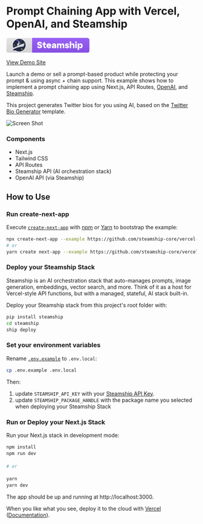 # Prompt Chaining App with Vercel, OpenAI, and Steamship

[![Steamship](https://raw.githubusercontent.com/steamship-core/python-client/main/badge.svg)](https://www.steamship.com/build/langchain-on-vercel?utm_source=github&utm_medium=badge&utm_campaign=github_repo&utm_id=github_vercel_repo_prompt_app)

[View Demo Site](https://full-stack-prompt-app.vercel.app/)

Launch a demo or sell a prompt-based product while protecting your prompt & using async + chain support. This example shows how to implement a prompt chaining app using Next.js, API Routes, [OpenAI](https://beta.openai.com/docs/api-reference/completions/create), and [Steamship](https://www.steamship.com).

This project generates Twitter bios for you using AI, based on the [Twitter Bio Generator](https://www.twitterbio.com) template.

![Screen Shot](https://steamship.com/data/templates/langchain-on-vercel/prompt-app-card.png)

### Components

- Next.js
- Tailwind CSS
- API Routes
- Steamship API (AI orchestration stack)
- OpenAI API (via Steamship)

## How to Use

### Run create-next-app

Execute [`create-next-app`](https://github.com/vercel/next.js/tree/canary/packages/create-next-app) with [npm](https://docs.npmjs.com/cli/init) or [Yarn](https://yarnpkg.com/lang/en/docs/cli/create/) to bootstrap the example:

```bash
npx create-next-app --example https://github.com/steamship-core/vercel-examples/tree/main/prompt-app
# or
yarn create next-app --example https://github.com/steamship-core/vercel-examples/tree/main/prompt-app
```

### Deploy your Steamship Stack

Steamship is an AI orchestration stack that auto-manages prompts, image generation, embeddings, vector search, and more.
Think of it as a host for Vercel-style API functions, but with a managed, stateful, AI stack built-in.

Deploy your Steamship stack from this project's root folder with:

```bash
pip install steamship
cd steamship
ship deploy
```

### Set your environment variables

Rename [`.env.example`](.env.example) to `.env.local`:

```bash
cp .env.example .env.local
```

Then:

1. update `STEAMSHIP_API_KEY` with your [Steamship API Key](https://steamship/account/api).
2. update `STEAMSHIP_PACKAGE_HANDLE` with the package name you selected when deploying your Steamship Stack

### Run or Deploy your Next.js Stack

Run your Next.js stack in development mode:

```bash
npm install
npm run dev

# or

yarn
yarn dev
```

The app should be up and running at http://localhost:3000.

When you like what you see, deploy it to the cloud with [Vercel](https://vercel.com/new?utm_source=github&utm_medium=readme&utm_campaign=steamship-prompt-app) ([Documentation](https://nextjs.org/docs/deployment)).
